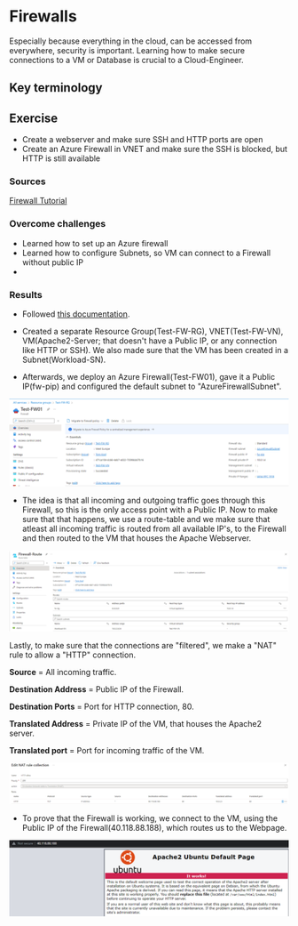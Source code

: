 # Firewalls
Especially because everything in the cloud, can be accessed from everywhere, security is important. Learning how to make secure connections to a VM or Database is crucial to a Cloud-Engineer.

## Key terminology

## Exercise
- Create a webserver and make sure SSH and HTTP ports are open
- Create an Azure Firewall in VNET and make sure the SSH is blocked, but HTTP is still available

### Sources
[Firewall Tutorial](https://docs.microsoft.com/en-us/azure/firewall/tutorial-firewall-deploy-portal#create-a-default-route)

### Overcome challenges
- Learned how to set up an Azure firewall
- Learned how to configure Subnets, so VM can connect to a Firewall without public IP
- 

### Results
- Followed [this documentation](https://docs.microsoft.com/en-us/azure/firewall/tutorial-firewall-deploy-portal#create-a-default-route).

- Created a separate Resource Group(Test-FW-RG), VNET(Test-FW-VN), VM(Apache2-Server; that doesn't have a Public IP, or any connection like HTTP or SSH). We also made sure that the VM has been created in a Subnet(Workload-SN).

- Afterwards, we deploy an Azure Firewall(Test-FW01), gave it a Public IP(fw-pip) and configured the default subnet to "AzureFirewallSubnet".

![Firewall](../00_includes/05_Azure/AZU-08/SS_FirewallCreated.png)

- The idea is that all incoming and outgoing traffic goes through this Firewall, so this is the only access point with a Public IP. Now to make sure that that happens, we use a route-table and we make sure that atleast all incoming traffic is routed from all available IP's, to the Firewall and then routed to the VM that houses the Apache Webserver.

![Firewall Routetable](../00_includes/05_Azure/AZU-08/SS_FirewallRoute.png)

Lastly, to make sure that the connections are "filtered", we make a "NAT" rule to allow a "HTTP" connection.

**Source** = All incoming traffic.

**Destination Address** = Public IP of the Firewall.

**Destination Ports** = Port for HTTP connection, 80.

**Translated Address** = Private IP of the VM, that houses the Apache2 
server.

**Translated port** = Port for incoming traffic of the VM.

![NAT rule](../00_includes/05_Azure/AZU-08/SS_NAT_rule.png)

- To prove that the Firewall is working, we connect to the VM, using the Public IP of the Firewall(40.118.88.188), which routes us to the Webpage.

![Webpage](../00_includes/05_Azure/AZU-08/SS_Webpage.png)